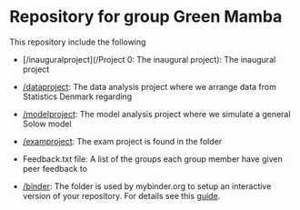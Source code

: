 # Repository for group Green Mamba

This repository include the following

* [/inauguralproject](/Project 0: The inaugural project): The inaugural project
* [/dataproject](/dataproject): The data analysis project where we arrange data from Statistics Denmark regarding
* [/modelproject](/modelproject): The model analysis project where we simulate a general Solow model
* [/examproject](/examproject):  The exam project is found in the folder 
* Feedback.txt file: A list of the groups each group member have given peer feedback to

* [/binder](/binder/): The folder is used by mybinder.org to setup an interactive version of your repository. For details see this [guide](https://numeconcopenhagen.netlify.com/guides/mybinder/).
